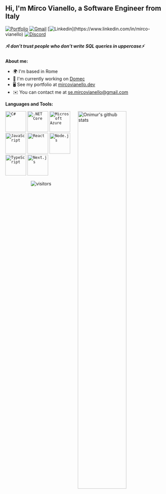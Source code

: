 <!-- Your title -->
## Hi, I'm Mirco Vianello, a Software Engineer from Italy 

<!-- Your badges-->
[![Portfolio](https://img.shields.io/badge/Portfolio-255E63?style=for-the-badge&logo=About.me&logoColor=white)](https://www.mircovianello.dev/) [![Gmail](https://img.shields.io/badge/Gmail-D14836?style=for-the-badge&logo=gmail&logoColor=white)](mailto:se.mircovianello@gmail.com) [![Linkedin](https://img.shields.io/badge/linkedin-%230077B5.svg?style=for-the-badge&logo=linkedin&logoColor=white")](https://www.linkedin.com/in/mirco-vianello) [![Discord](https://img.shields.io/badge/Discord-%235865F2.svg?style=for-the-badge&logo=discord&logoColor=white)](https://discord.com/users/mircovianello)

##### _⚡️I don’t trust people who don’t write SQL queries in uppercase⚡️_

<!-- Talking about you -->
**About me:**

* 🌍  I'm based in Rome
* 🚀  I'm currently working on [Domec](http://https://www.domecsolutions.com/)
* 🖥️  See my portfolio at [mircovianello.dev](http://www.mircovianello.dev/)
* ✉️  You can contact me at [se.mircovianello@gmail.com](mailto:se.mircovianello@gmail.com)

**Languages and Tools:**
<!-- Your github readme stats-->
<p>
  <img width="55%" align="right" alt="Onimur's github stats" src="https://github-readme-stats.vercel.app/api?username=mircovianello&show_icons=true&hide_border=true" />
  <!-- Your languages and tools.-->
<code><img width="65" src="https://user-images.githubusercontent.com/25181517/121405384-444d7300-c95d-11eb-959f-913020d3bf90.png" alt="C#" title="C#"/></code>
<code><img width="65" src="https://user-images.githubusercontent.com/25181517/121405754-b4f48f80-c95d-11eb-8893-fc325bde617f.png" alt=".NET Core" title=".NET Core"/></code>
<code><img width="65" src="https://user-images.githubusercontent.com/25181517/183911544-95ad6ba7-09bf-4040-ac44-0adafedb9616.png" alt="Microsoft Azure" title="Microsoft Azure"/></code>
<code><img width="65" src="https://user-images.githubusercontent.com/25181517/117447155-6a868a00-af3d-11eb-9cfe-245df15c9f3f.png" alt="JavaScript" title="JavaScript"/></code>
<code><img width="65" src="https://user-images.githubusercontent.com/25181517/183897015-94a058a6-b86e-4e42-a37f-bf92061753e5.png" alt="React" title="React"/></code>
<code><img width="65" src="https://user-images.githubusercontent.com/25181517/183568594-85e280a7-0d7e-4d1a-9028-c8c2209e073c.png" alt="Node.js" title="Node.js"/></code>
<code><img width="65" src="https://user-images.githubusercontent.com/25181517/183890598-19a0ac2d-e88a-4005-a8df-1ee36782fde1.png" alt="TypeScript" title="TypeScript"/></code>
<code><img width="65" src="https://github.com/marwin1991/profile-technology-icons/assets/136815194/5f8c622c-c217-4649-b0a9-7e0ee24bd704" alt="Next.js" title="Next.js"/></code>
</p>

<!-- Your hits or visitors-->
<p align="center"><img src="https://komarev.com/ghpvc/?username=mircovianello&label=visitors" alt="visitors"/></p> 
